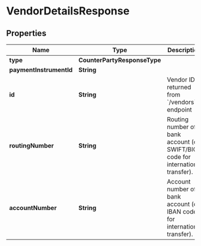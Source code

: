 

# VendorDetailsResponse


## Properties

| Name | Type | Description | Notes |
|------------ | ------------- | ------------- | -------------|
|**type** | **CounterPartyResponseType** |  |  |
|**paymentInstrumentId** | **String** |  |  |
|**id** | **String** | Vendor ID returned from &#x60;/vendors&#x60; endpoint |  |
|**routingNumber** | **String** | Routing number of a bank account (or SWIFT/BIC code for international transfer). |  [optional] |
|**accountNumber** | **String** | Account number of a bank account (or IBAN code for international transfer). |  [optional] |



